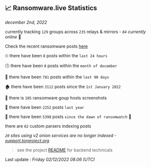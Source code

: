 
## 📈 Ransomware.live Statistics
_december 2nd, 2022_

currently tracking `129` groups across `235` relays & mirrors - _`84` currently online_ 📡

Check the recent ransomware posts [here](https://www.ransomware.live/#/recentposts)


⏲ there have been `8` posts within the `last 24 hours`

🕓 there have been `8` posts within the `month of december`

📅 there have been `781` posts within the `last 90 days`

🏚 there have been `3112` posts since the `1st January 2022`

📸 there is `105` ransomware goup hosts screenshots

🚀 there have been `2252` posts `last year`

🦕 there have been `5398` posts `since the dawn of ransomwatch` 🐣

there are `62` custom parsers indexing posts

_`20` sites using v2 onion services are no longer indexed - [support.torproject.org](https://support.torproject.org/onionservices/v2-deprecation/)_

> see the project [README](https://github.com/jmousqueton/ransomwatch#readme) for backend technicals



Last update : _Friday 02/12/2022 08.06 (UTC)_

